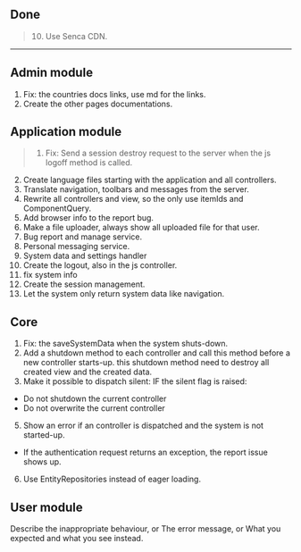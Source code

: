 ## Done
 >10. Use Senca CDN.


***
## Admin module
1. Fix: the countries docs links, use md for the links.
2. Create the other pages documentations.


## Application module
>1. Fix: Send a session destroy request to the server when the js logoff method is called.
2. Create language files starting with the application and all controllers.
3. Translate navigation, toolbars and messages from the server.
4. Rewrite all controllers and view, so the only use itemIds and ComponentQuery.
5. Add browser info to the report bug.
6. Make a file uploader, always show all uploaded file for that user.
7. Bug report and manage service.
8. Personal messaging service.
9. System data and settings handler
10. Create the logout, also in the js controller.
11. fix system info
12. Create the session management.
13. Let the system only return system data like navigation.



## Core
1. Fix: the saveSystemData when the system shuts-down.
2. Add a shutdown method to each controller and call this method before a new controller starts-up.
   this shutdown method need to destroy all created view and the created data.
3. Make it possible to dispatch silent:
   IF the silent flag is raised:  
-  Do not shutdown the current controller
-  Do not overwrite the current controller
5. Show an error if an controller is dispatched and the system is not started-up.
-  If the authentication request returns an exception, the report issue shows up.
6. Use EntityRepositories instead of eager loading.



## User module


Describe the inappropriate behaviour,
or The error message,
or What you expected and what you see instead.
